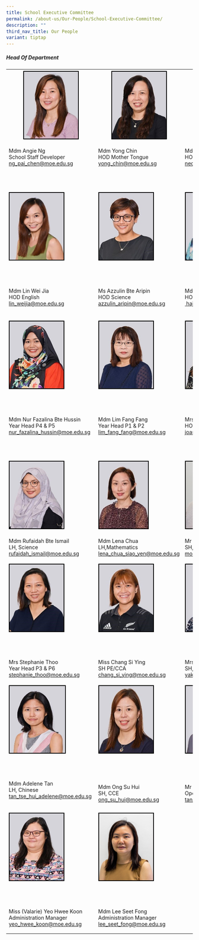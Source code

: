 ```yaml
---
title: School Executive Committee
permalink: /about-us/Our-People/School-Executive-Committee/
description: ""
third_nav_title: Our People
variant: tiptap
---
```

<h5>Head Of Department</h5><table><tbody><tr><th rowspan="1" colspan="1"><div class="isomer-image-wrapper"><img style="width:146px; height:180px; border:2px double black" height="auto" width="100%" src="/images/About%20Us/Our%20People/School%20Exec%20Committee/S1.jpg"></div></th><th rowspan="1" colspan="1"><div class="isomer-image-wrapper"><img style="border:2px double black; width:146px; height:180px" height="auto" width="100%" src="/images/About%20Us/Our%20People/School%20Exec%20Committee/S2.jpg"></div></th><th rowspan="1" colspan="1"><div class="isomer-image-wrapper"><img style="border:2px double black;  width:145px; height:180px;" height="auto" width="100%" src="/images/About%20Us/Our%20People/School%20Exec%20Committee/S3.jpg"></div></th></tr><tr><td rowspan="1" colspan="1"><p>Mdm Angie Ng<br>School Staff Developer <br><a href="mailto:ng_pai_chen@moe.edu.sg" rel="noopener noreferrer nofollow" target="_blank"> ng_pai_chen@moe.edu.sg</a></p></td><td rowspan="1" colspan="1"><p>Mdm Yong Chin <br>HOD Mother Tongue<br><a href="mailto:yong_chin@moe.edu.sg" rel="noopener noreferrer nofollow" target="_blank"> yong_chin@moe.edu.sg</a></p></td><td rowspan="1" colspan="1"><p>Mdm Neo Bee Leng<br>HOD Mathematics <br><a href="mailto:neo_bee_leng@moe.edu.sg" rel="noopener noreferrer nofollow" target="_blank"> neo_bee_leng@moe.edu.sg</a></p></td></tr><tr><td rowspan="1" colspan="1"><p>&nbsp;</p></td><td rowspan="1" colspan="1"><p>&nbsp;</p></td><td rowspan="1" colspan="1"><p>&nbsp;</p></td></tr><tr><td rowspan="1" colspan="1"><div class="isomer-image-wrapper"><img style="border:2px double black; width:146px; height:180px" height="auto" width="100%" src="/images/About%20Us/Our%20People/School%20Exec%20Committee/S4.jpg"></div></td><td rowspan="1" colspan="1"><div class="isomer-image-wrapper"><img style="border:2px double black; width:146px; height:180px;" height="auto" width="100%" src="/images/About%20Us/Our%20People/School%20Exec%20Committee/S5.jpg"></div></td><td rowspan="1" colspan="1"><div class="isomer-image-wrapper"><img style="border:2px double black; width:146px; height:180px;" height="auto" width="100%" src="/images/About%20Us/Our%20People/School%20Exec%20Committee/S7.jpg"></div></td></tr><tr><td rowspan="1" colspan="1"><p>&nbsp;</p></td><td rowspan="1" colspan="1"><p>&nbsp;</p></td><td rowspan="1" colspan="1"><p>&nbsp;</p></td></tr><tr><td rowspan="1" colspan="1"><p>Mdm Lin Wei Jia <br>HOD English <br><a href="mailto:lin_weijia@moe.edu.sg" rel="noopener noreferrer nofollow" target="_blank">lin_weijia@moe.edu.sg</a></p></td><td rowspan="1" colspan="1"><p>Ms Azzulin Bte Aripin <br>HOD Science <br><a href="mailto:azzulin_aripin@moe.edu.sg" rel="noopener noreferrer nofollow" target="_blank"> azzulin_aripin@moe.edu.sg</a></p></td><td rowspan="1" colspan="1"><p>Mdm Hajerah Beevi<br>HOD Student Management <br><a href="mailto:hajerah_beevi_kutus@moe.edu.sg" rel="noopener noreferrer nofollow" target="_blank">&nbsp;hajerah_beevi_kutus@moe.edu.sg</a></p></td></tr><tr><td rowspan="1" colspan="1"><p></p></td><td rowspan="1" colspan="1"><p></p></td><td rowspan="1" colspan="1"><p></p></td></tr><tr><td rowspan="1" colspan="1"><div class="isomer-image-wrapper"><img style="border:2px double black; width:146px; height:180px;" height="auto" width="100%" src="/images/About%20Us/Our%20People/School%20Exec%20Committee/S8.jpg"></div></td><td rowspan="1" colspan="1"><div class="isomer-image-wrapper"><img style="border:2px double black; width:146px; height:180px;" height="auto" width="100%" src="/images/About%20Us/Our%20People/School%20Exec%20Committee/S9.jpg"></div></td><td rowspan="1" colspan="1"><div class="isomer-image-wrapper"><img style="border:2px double black; width:146px; height:180px;" height="auto" width="100%" src="/images/About%20Us/Our%20People/School%20Exec%20Committee/S10.jpg"></div></td></tr><tr><td rowspan="1" colspan="1"><p>&nbsp;</p></td><td rowspan="1" colspan="1"><p>&nbsp;</p></td><td rowspan="1" colspan="1"><p>&nbsp;</p></td></tr><tr><td rowspan="1" colspan="1"><p>Mdm Nur Fazalina Bte Hussin <br>Year Head P4 &amp; P5 <br><a href="mailto:nur_fazalina_hussin@moe.edu.sg" rel="noopener noreferrer nofollow" target="_blank">nur_fazalina_hussin@moe.edu.sg</a></p></td><td rowspan="1" colspan="1"><p>Mdm Lim Fang Fang <br>Year Head P1 &amp; P2&nbsp;<br><a href="mailto:lim_fang_fang@moe.edu.sg" rel="noopener noreferrer nofollow" target="_blank">lim_fang_fang@moe.edu.sg</a></p></td><td rowspan="1" colspan="1"><p>Mrs Joanna Wong<br>HOD PE &amp; CCA&nbsp;<br><a href="mailto:joanna_teo_wei-jin@moe.edu.sg" rel="noopener noreferrer nofollow" target="_blank">joanna_teo_wei-jin@moe.edu.sg</a></p></td></tr><tr><td rowspan="1" colspan="1"><p>&nbsp;</p></td><td rowspan="1" colspan="1"><p>&nbsp;</p></td><td rowspan="1" colspan="1"><p>&nbsp;</p></td></tr><tr><td rowspan="1" colspan="1"><div class="isomer-image-wrapper"><img style="border:2px double black; width:146px; height:180px;" height="auto" width="100%" src="/images/About%20Us/Our%20People/School%20Exec%20Committee/S11.jpg"></div></td><td rowspan="1" colspan="1"><div class="isomer-image-wrapper"><img style="border:2px double black; width:132px; height:180px" height="auto" width="100%" src="/images/About%20Us/Our%20People/School%20Exec%20Committee/S12.jpg"></div></td><td rowspan="1" colspan="1"><div class="isomer-image-wrapper"><img style="border:2px double black; width:132px; height:180px;" height="auto" width="100%" src="/images/About%20Us/Our%20People/School%20Exec%20Committee/mrfazlee_orgchart.jpeg"></div></td></tr><tr><td rowspan="1" colspan="1"><p>Mdm Rufaidah Bte Ismail <br>LH, Science&nbsp;<br><a href="mailto:rufaidah_ismail@moe.edu.sg" rel="noopener noreferrer nofollow" target="_blank">rufaidah_ismail@moe.edu.sg</a></p></td><td rowspan="1" colspan="1"><p>Mdm Lena Chua <br>LH,Mathematics <a href="mailto:lena_chua_siao_yen@moe.edu.sg" rel="noopener noreferrer nofollow" target="_blank">lena_chua_siao_yen@moe.edu.sg</a></p></td><td rowspan="1" colspan="1"><p>Mr Mohd Fazlee Bin Sabari <br>SH, English <br><a href="mailto:mohamed_fazlee_sabari@moe.edu.sg" rel="noopener noreferrer nofollow" target="_blank">mohamed_fazlee_sabari@moe.edu.sg</a></p></td></tr><tr><td rowspan="1" colspan="1"><div class="isomer-image-wrapper"><img style="border:2px double black; width:146px; height:180px;" height="auto" width="100%" src="/images/About%20Us/Our%20People/School%20Exec%20Committee/S14.jpg"></div></td><td rowspan="1" colspan="1"><div class="isomer-image-wrapper"><img style="border:2px double black;  width:146px; height:180px;" height="auto" width="100%" src="/images/About%20Us/Our%20People/School%20Exec%20Committee/S15.jpg"></div></td><td rowspan="1" colspan="1"><div class="isomer-image-wrapper"><img style="border:2px double black; width:155px; height:180px;" height="auto" width="100%" src="/images/About%20Us/Our%20People/School%20Exec%20Committee/S16.jpg"></div></td></tr><tr><td rowspan="1" colspan="1"><p>&nbsp;</p></td><td rowspan="1" colspan="1"><p>&nbsp;</p></td><td rowspan="1" colspan="1"><p>&nbsp;</p></td></tr><tr><td rowspan="1" colspan="1"><p>Mrs Stephanie Thoo <br>Year Head P3 &amp; P6 <br><a href="mailto:stephanie_thoo@moe.edu.sg" rel="noopener noreferrer nofollow" target="_blank"> stephanie_thoo@moe.edu.sg</a></p></td><td rowspan="1" colspan="1"><p>Miss Chang Si Ying <br>SH PE/CCA <br><a href="mailto:chang_si_ying@moe.edu.sg" rel="noopener noreferrer nofollow" target="_blank">chang_si_ying@moe.edu.sg</a></p></td><td rowspan="1" colspan="1"><p>Mrs Seetoh-Yak Hui Hwa&nbsp;<br>SH, ICT<br><a href="mailto:yak_hui_hwa@moe.edu.sg" rel="noopener noreferrer nofollow" target="_blank">yak_hui_hwa@moe.edu.sg</a></p></td></tr><tr><td rowspan="1" colspan="1"><div class="isomer-image-wrapper"><img style="border:2px double black; width:150px; height:180px;" height="auto" width="100%" src="/images/About%20Us/Our%20People/School%20Exec%20Committee/S17.jpg"></div></td><td rowspan="1" colspan="1"><div class="isomer-image-wrapper"><img style="border:2px double black; width:146px; height:180px;" height="auto" width="100%" src="/images/About%20Us/Our%20People/School%20Exec%20Committee/S18.jpg"></div></td><td rowspan="1" colspan="1"><div class="isomer-image-wrapper"><img style="border:2px double black; width:146px; height:180px;" height="auto" width="100%" src="/images/About%20Us/Our%20People/School%20Exec%20Committee/S19.jpg"></div></td></tr><tr><td rowspan="1" colspan="1"><p>&nbsp;</p></td><td rowspan="1" colspan="1"><p>&nbsp;</p></td><td rowspan="1" colspan="1"><p>&nbsp;</p></td></tr><tr><td rowspan="1" colspan="1"><p>Mdm Adelene Tan<br>LH, Chinese <br><a href="mailto:tan_tse_hui_adelene@moe.edu.sg" rel="noopener noreferrer nofollow" target="_blank">tan_tse_hui_adelene@moe.edu.sg</a>&nbsp; &nbsp;</p></td><td rowspan="1" colspan="1"><p>Mdm Ong Su Hui <br>SH, CCE<br><a href="mailto:ong_su_hui@moe.edu.sg" rel="noopener noreferrer nofollow" target="_blank">ong_su_hui@moe.edu.sg</a></p></td><td rowspan="1" colspan="1"><p>Mr Tan Chin Hong<br>Operations Manager <br><a href="mailto:tan_chin_hong_a@moe.edu.sg" rel="noopener noreferrer nofollow" target="_blank">tan_chin_hong_a@moe.edu.sg</a></p></td></tr><tr><td rowspan="1" colspan="1"><div class="isomer-image-wrapper"><img style="border:2px double black; width:146px; height:180px" height="auto" width="100%" src="/images/About%20Us/Our%20People/School%20Exec%20Committee/S20.jpg"></div></td><td rowspan="1" colspan="1"><div class="isomer-image-wrapper"><img style="border:2px double black; width:146px; height: 180px;" height="auto" width="100%" src="/images/About%20Us/Our%20People/Executive%20and%20Admin%20Staff/Seet%20Fong_FINAL.jpg"></div></td><td rowspan="1" colspan="1"><p>&nbsp;</p></td></tr><tr><td rowspan="1" colspan="1"><p>&nbsp;</p></td><td rowspan="1" colspan="1"><p>&nbsp;</p></td><td rowspan="1" colspan="1"><p>&nbsp;</p></td></tr><tr><td rowspan="1" colspan="1"><p>Miss (Valarie) Yeo Hwee Koon<br>Administration Manager <br><a href="mailto:yeo_hwee_koon@moe.edu.sg" rel="noopener noreferrer nofollow" target="_blank">yeo_hwee_koon@moe.edu.sg</a></p></td><td rowspan="1" colspan="1"><p>Mdm Lee Seet Fong <br>Administration Manager <br><a href="mailto:lee_seet_fong@moe.edu.sg" rel="noopener noreferrer nofollow" target="_blank">lee_seet_fong@moe.edu.sg</a>&nbsp;</p></td><td rowspan="1" colspan="1"><p></p></td></tr></tbody></table><p></p>